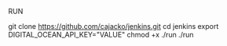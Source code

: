 RUN

git clone https://github.com/cajacko/jenkins.git
cd jenkins
export DIGITAL_OCEAN_API_KEY="VALUE"
chmod +x ./run
./run
